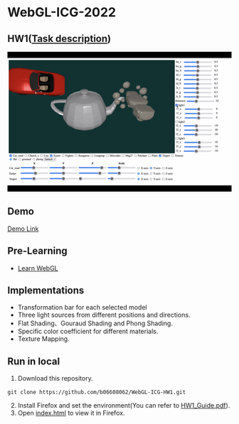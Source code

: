 # WebGL-ICG-2022

## HW1([Task description](https://github.com/b06608062/WebGL-ICG-HW1/blob/master/HW1_rule.pdf))
![This is an image](https://github.com/b06608062/WebGL-ICG-HW1/blob/master/demo_image/截圖%202022-04-18%20下午1.35.48.png)

## Demo
[Demo Link](https://youtu.be/uS-rQ8H_pYk)


## Pre-Learning
* [Learn WebGL](http://learnwebgl.brown37.net/index.html)

## Implementations
* Transformation bar for each selected model
* Three light sources from different positions and directions.
* Flat Shading、Gouraud Shading and Phong Shading.
* Specific color coefficient for different materials.
* Texture Mapping.

## Run in local
1. Download this repository.
```
git clone https://github.com/b06608062/WebGL-ICG-HW1.git
```
2. Install Firefox and set the environment(You can refer to [HW1_Guide.pdf](https://github.com/b06608062/WebGL-ICG-HW1/blob/master/HW1_Guide.pdf)).
3. Open [index.html](index.html) to view it in Firefox.
